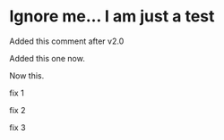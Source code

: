 # Ignore me... I am just a test

Added this comment after v2.0

Added this one now.

Now this.

fix 1

fix 2

fix 3